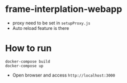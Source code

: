 # frame-interplation-webapp
* proxy need to be set in `setupProxy.js` 
* Auto reload feature is there


# How to run
```
docker-compose build
docker-compose up
```

* Open browser and access `http://localhost:3000`

